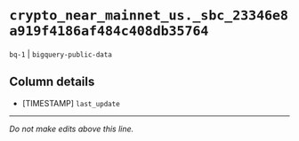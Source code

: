 # `crypto_near_mainnet_us._sbc_23346e8a919f4186af484c408db35764`
`bq-1` | `bigquery-public-data`

## Column details
* [TIMESTAMP] `last_update`

-------------------------------------------------------------------------------
*Do not make edits above this line.*
